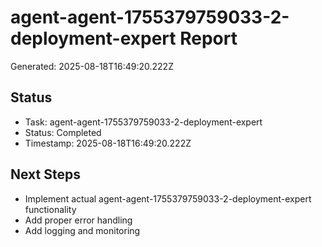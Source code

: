 # agent-agent-1755379759033-2-deployment-expert Report

Generated: 2025-08-18T16:49:20.222Z

## Status
- Task: agent-agent-1755379759033-2-deployment-expert
- Status: Completed
- Timestamp: 2025-08-18T16:49:20.222Z

## Next Steps
- Implement actual agent-agent-1755379759033-2-deployment-expert functionality
- Add proper error handling
- Add logging and monitoring

